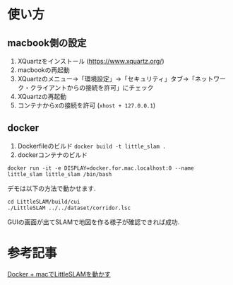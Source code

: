 # 使い方

## macbook側の設定
1. XQuartzをインストール (https://www.xquartz.org/)
2. macbookの再起動
3. XQuartzのメニュー→「環境設定」→「セキュリティ」タブ→「ネットワーク・クライアントからの接続を許可」にチェック
4. XQuartzの再起動
5. コンテナからxの接続を許可 (`xhost + 127.0.0.1`)

## docker
1. Dockerfileのビルド `docker build -t little_slam .`
2. dockerコンテナのビルド
```
docker run -it -e DISPLAY=docker.for.mac.localhost:0 --name little_slam little_slam /bin/bash
```

デモは以下の方法で動かせます.
```
cd LittleSLAM/build/cui
./LittleSLAM ../../dataset/corridor.lsc
```
GUIの画面が出てSLAMで地図を作る様子が確認できれば成功.

# 参考記事
[Docker + macでLittleSLAMを動かす](https://qiita.com/tuttieee/items/488e09e667d2b4391225)
